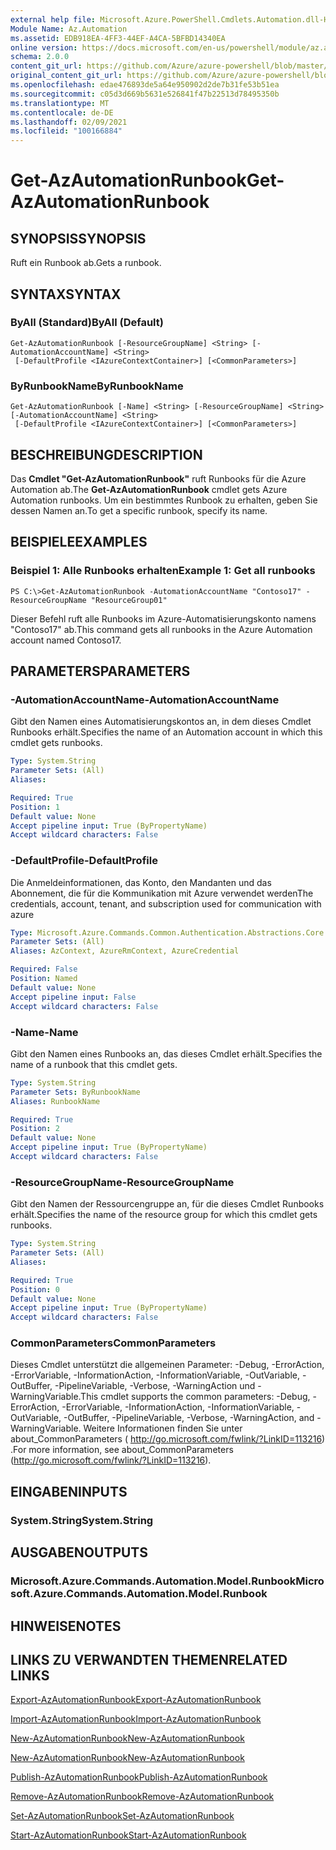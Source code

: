 ```yaml
---
external help file: Microsoft.Azure.PowerShell.Cmdlets.Automation.dll-Help.xml
Module Name: Az.Automation
ms.assetid: EDB918EA-4FF3-44EF-A4CA-5BFBD14340EA
online version: https://docs.microsoft.com/en-us/powershell/module/az.automation/get-azautomationrunbook
schema: 2.0.0
content_git_url: https://github.com/Azure/azure-powershell/blob/master/src/Automation/Automation/help/Get-AzAutomationRunbook.md
original_content_git_url: https://github.com/Azure/azure-powershell/blob/master/src/Automation/Automation/help/Get-AzAutomationRunbook.md
ms.openlocfilehash: edae476893de5a64e950902d2de7b31fe53b51ea
ms.sourcegitcommit: c05d3d669b5631e526841f47b22513d78495350b
ms.translationtype: MT
ms.contentlocale: de-DE
ms.lasthandoff: 02/09/2021
ms.locfileid: "100166884"
---
```

# <span data-ttu-id="42f0f-101">Get-AzAutomationRunbook</span><span class="sxs-lookup"><span data-stu-id="42f0f-101">Get-AzAutomationRunbook</span></span>

## <span data-ttu-id="42f0f-102">SYNOPSIS</span><span class="sxs-lookup"><span data-stu-id="42f0f-102">SYNOPSIS</span></span>
<span data-ttu-id="42f0f-103">Ruft ein Runbook ab.</span><span class="sxs-lookup"><span data-stu-id="42f0f-103">Gets a runbook.</span></span>

## <span data-ttu-id="42f0f-104">SYNTAX</span><span class="sxs-lookup"><span data-stu-id="42f0f-104">SYNTAX</span></span>

### <span data-ttu-id="42f0f-105">ByAll (Standard)</span><span class="sxs-lookup"><span data-stu-id="42f0f-105">ByAll (Default)</span></span>
```
Get-AzAutomationRunbook [-ResourceGroupName] <String> [-AutomationAccountName] <String>
 [-DefaultProfile <IAzureContextContainer>] [<CommonParameters>]
```

### <span data-ttu-id="42f0f-106">ByRunbookName</span><span class="sxs-lookup"><span data-stu-id="42f0f-106">ByRunbookName</span></span>
```
Get-AzAutomationRunbook [-Name] <String> [-ResourceGroupName] <String> [-AutomationAccountName] <String>
 [-DefaultProfile <IAzureContextContainer>] [<CommonParameters>]
```

## <span data-ttu-id="42f0f-107">BESCHREIBUNG</span><span class="sxs-lookup"><span data-stu-id="42f0f-107">DESCRIPTION</span></span>
<span data-ttu-id="42f0f-108">Das **Cmdlet "Get-AzAutomationRunbook"** ruft Runbooks für die Azure Automation ab.</span><span class="sxs-lookup"><span data-stu-id="42f0f-108">The **Get-AzAutomationRunbook** cmdlet gets Azure Automation runbooks.</span></span>
<span data-ttu-id="42f0f-109">Um ein bestimmtes Runbook zu erhalten, geben Sie dessen Namen an.</span><span class="sxs-lookup"><span data-stu-id="42f0f-109">To get a specific runbook, specify its name.</span></span>

## <span data-ttu-id="42f0f-110">BEISPIELE</span><span class="sxs-lookup"><span data-stu-id="42f0f-110">EXAMPLES</span></span>

### <span data-ttu-id="42f0f-111">Beispiel 1: Alle Runbooks erhalten</span><span class="sxs-lookup"><span data-stu-id="42f0f-111">Example 1: Get all runbooks</span></span>
```
PS C:\>Get-AzAutomationRunbook -AutomationAccountName "Contoso17" -ResourceGroupName "ResourceGroup01"
```

<span data-ttu-id="42f0f-112">Dieser Befehl ruft alle Runbooks im Azure-Automatisierungskonto namens "Contoso17" ab.</span><span class="sxs-lookup"><span data-stu-id="42f0f-112">This command gets all runbooks in the Azure Automation account named Contoso17.</span></span>

## <span data-ttu-id="42f0f-113">PARAMETERS</span><span class="sxs-lookup"><span data-stu-id="42f0f-113">PARAMETERS</span></span>

### <span data-ttu-id="42f0f-114">-AutomationAccountName</span><span class="sxs-lookup"><span data-stu-id="42f0f-114">-AutomationAccountName</span></span>
<span data-ttu-id="42f0f-115">Gibt den Namen eines Automatisierungskontos an, in dem dieses Cmdlet Runbooks erhält.</span><span class="sxs-lookup"><span data-stu-id="42f0f-115">Specifies the name of an Automation account in which this cmdlet gets runbooks.</span></span>

```yaml
Type: System.String
Parameter Sets: (All)
Aliases:

Required: True
Position: 1
Default value: None
Accept pipeline input: True (ByPropertyName)
Accept wildcard characters: False
```

### <span data-ttu-id="42f0f-116">-DefaultProfile</span><span class="sxs-lookup"><span data-stu-id="42f0f-116">-DefaultProfile</span></span>
<span data-ttu-id="42f0f-117">Die Anmeldeinformationen, das Konto, den Mandanten und das Abonnement, die für die Kommunikation mit Azure verwendet werden</span><span class="sxs-lookup"><span data-stu-id="42f0f-117">The credentials, account, tenant, and subscription used for communication with azure</span></span>

```yaml
Type: Microsoft.Azure.Commands.Common.Authentication.Abstractions.Core.IAzureContextContainer
Parameter Sets: (All)
Aliases: AzContext, AzureRmContext, AzureCredential

Required: False
Position: Named
Default value: None
Accept pipeline input: False
Accept wildcard characters: False
```

### <span data-ttu-id="42f0f-118">-Name</span><span class="sxs-lookup"><span data-stu-id="42f0f-118">-Name</span></span>
<span data-ttu-id="42f0f-119">Gibt den Namen eines Runbooks an, das dieses Cmdlet erhält.</span><span class="sxs-lookup"><span data-stu-id="42f0f-119">Specifies the name of a runbook that this cmdlet gets.</span></span>

```yaml
Type: System.String
Parameter Sets: ByRunbookName
Aliases: RunbookName

Required: True
Position: 2
Default value: None
Accept pipeline input: True (ByPropertyName)
Accept wildcard characters: False
```

### <span data-ttu-id="42f0f-120">-ResourceGroupName</span><span class="sxs-lookup"><span data-stu-id="42f0f-120">-ResourceGroupName</span></span>
<span data-ttu-id="42f0f-121">Gibt den Namen der Ressourcengruppe an, für die dieses Cmdlet Runbooks erhält.</span><span class="sxs-lookup"><span data-stu-id="42f0f-121">Specifies the name of the resource group for which this cmdlet gets runbooks.</span></span>

```yaml
Type: System.String
Parameter Sets: (All)
Aliases:

Required: True
Position: 0
Default value: None
Accept pipeline input: True (ByPropertyName)
Accept wildcard characters: False
```

### <span data-ttu-id="42f0f-122">CommonParameters</span><span class="sxs-lookup"><span data-stu-id="42f0f-122">CommonParameters</span></span>
<span data-ttu-id="42f0f-123">Dieses Cmdlet unterstützt die allgemeinen Parameter: -Debug, -ErrorAction, -ErrorVariable, -InformationAction, -InformationVariable, -OutVariable, -OutBuffer, -PipelineVariable, -Verbose, -WarningAction und -WarningVariable.</span><span class="sxs-lookup"><span data-stu-id="42f0f-123">This cmdlet supports the common parameters: -Debug, -ErrorAction, -ErrorVariable, -InformationAction, -InformationVariable, -OutVariable, -OutBuffer, -PipelineVariable, -Verbose, -WarningAction, and -WarningVariable.</span></span> <span data-ttu-id="42f0f-124">Weitere Informationen finden Sie unter about_CommonParameters ( http://go.microsoft.com/fwlink/?LinkID=113216) .</span><span class="sxs-lookup"><span data-stu-id="42f0f-124">For more information, see about_CommonParameters (http://go.microsoft.com/fwlink/?LinkID=113216).</span></span>

## <span data-ttu-id="42f0f-125">EINGABEN</span><span class="sxs-lookup"><span data-stu-id="42f0f-125">INPUTS</span></span>

### <span data-ttu-id="42f0f-126">System.String</span><span class="sxs-lookup"><span data-stu-id="42f0f-126">System.String</span></span>

## <span data-ttu-id="42f0f-127">AUSGABEN</span><span class="sxs-lookup"><span data-stu-id="42f0f-127">OUTPUTS</span></span>

### <span data-ttu-id="42f0f-128">Microsoft.Azure.Commands.Automation.Model.Runbook</span><span class="sxs-lookup"><span data-stu-id="42f0f-128">Microsoft.Azure.Commands.Automation.Model.Runbook</span></span>

## <span data-ttu-id="42f0f-129">HINWEISE</span><span class="sxs-lookup"><span data-stu-id="42f0f-129">NOTES</span></span>

## <span data-ttu-id="42f0f-130">LINKS ZU VERWANDTEN THEMEN</span><span class="sxs-lookup"><span data-stu-id="42f0f-130">RELATED LINKS</span></span>

[<span data-ttu-id="42f0f-131">Export-AzAutomationRunbook</span><span class="sxs-lookup"><span data-stu-id="42f0f-131">Export-AzAutomationRunbook</span></span>](./Export-AzAutomationRunbook.md)

[<span data-ttu-id="42f0f-132">Import-AzAutomationRunbook</span><span class="sxs-lookup"><span data-stu-id="42f0f-132">Import-AzAutomationRunbook</span></span>](./Import-AzAutomationRunbook.md)

[<span data-ttu-id="42f0f-133">New-AzAutomationRunbook</span><span class="sxs-lookup"><span data-stu-id="42f0f-133">New-AzAutomationRunbook</span></span>](./New-AzAutomationRunbook.md)

[<span data-ttu-id="42f0f-134">New-AzAutomationRunbook</span><span class="sxs-lookup"><span data-stu-id="42f0f-134">New-AzAutomationRunbook</span></span>](./New-AzAutomationRunbook.md)

[<span data-ttu-id="42f0f-135">Publish-AzAutomationRunbook</span><span class="sxs-lookup"><span data-stu-id="42f0f-135">Publish-AzAutomationRunbook</span></span>](./Publish-AzAutomationRunbook.md)

[<span data-ttu-id="42f0f-136">Remove-AzAutomationRunbook</span><span class="sxs-lookup"><span data-stu-id="42f0f-136">Remove-AzAutomationRunbook</span></span>](./Remove-AzAutomationRunbook.md)

[<span data-ttu-id="42f0f-137">Set-AzAutomationRunbook</span><span class="sxs-lookup"><span data-stu-id="42f0f-137">Set-AzAutomationRunbook</span></span>](./Set-AzAutomationRunbook.md)

[<span data-ttu-id="42f0f-138">Start-AzAutomationRunbook</span><span class="sxs-lookup"><span data-stu-id="42f0f-138">Start-AzAutomationRunbook</span></span>](./Start-AzAutomationRunbook.md)


